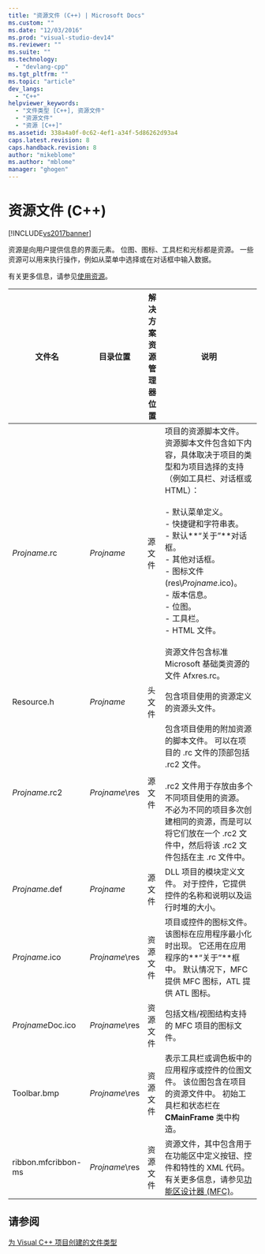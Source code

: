 ```yaml
---
title: "资源文件 (C++) | Microsoft Docs"
ms.custom: ""
ms.date: "12/03/2016"
ms.prod: "visual-studio-dev14"
ms.reviewer: ""
ms.suite: ""
ms.technology: 
  - "devlang-cpp"
ms.tgt_pltfrm: ""
ms.topic: "article"
dev_langs: 
  - "C++"
helpviewer_keywords: 
  - "文件类型 [C++], 资源文件"
  - "资源文件"
  - "资源 [C++]"
ms.assetid: 338a4a0f-0c62-4ef1-a34f-5d86262d93a4
caps.latest.revision: 8
caps.handback.revision: 8
author: "mikeblome"
ms.author: "mblome"
manager: "ghogen"
---
```

# 资源文件 (C++)
[!INCLUDE[vs2017banner](../assembler/inline/includes/vs2017banner.md)]

资源是向用户提供信息的界面元素。  位图、图标、工具栏和光标都是资源。  一些资源可以用来执行操作，例如从菜单中选择或在对话框中输入数据。  
  
 有关更多信息，请参见[使用资源](../mfc/working-with-resource-files.md)。  
  
|文件名|目录位置|解决方案资源管理器位置|说明|  
|---------|----------|-----------------|--------|  
|*Projname*.rc|*Projname*|源文件|项目的资源脚本文件。  资源脚本文件包含如下内容，具体取决于项目的类型和为项目选择的支持（例如工具栏、对话框或 HTML）：<br /><br /> -   默认菜单定义。<br />-   快捷键和字符串表。<br />-   默认**“关于”**对话框。<br />-   其他对话框。<br />-   图标文件 \(res\\*Projname*.ico\)。<br />-   版本信息。<br />-   位图。<br />-   工具栏。<br />-   HTML 文件。<br /><br /> 资源文件包含标准 Microsoft 基础类资源的文件 Afxres.rc。|  
|Resource.h|*Projname*|头文件|包含项目使用的资源定义的资源头文件。|  
|*Projname*.rc2|*Projname*\\res|源文件|包含项目使用的附加资源的脚本文件。  可以在项目的 .rc 文件的顶部包括 .rc2 文件。<br /><br /> .rc2 文件用于存放由多个不同项目使用的资源。  不必为不同的项目多次创建相同的资源，而是可以将它们放在一个 .rc2 文件中，然后将该 .rc2 文件包括在主 .rc 文件中。|  
|*Projname*.def|*Projname*|源文件|DLL 项目的模块定义文件。  对于控件，它提供控件的名称和说明以及运行时堆的大小。|  
|*Projname*.ico|*Projname*\\res|资源文件|项目或控件的图标文件。  该图标在应用程序最小化时出现。  它还用在应用程序的**“关于”**框中。  默认情况下，MFC 提供 MFC 图标，ATL 提供 ATL 图标。|  
|*Projname*Doc.ico|*Projname*\\res|资源文件|包括文档\/视图结构支持的 MFC 项目的图标文件。|  
|Toolbar.bmp|*Projname*\\res|资源文件|表示工具栏或调色板中的应用程序或控件的位图文件。  该位图包含在项目的资源文件中。  初始工具栏和状态栏在 **CMainFrame** 类中构造。|  
|ribbon.mfcribbon\-ms|*Projname*\\res|资源文件|资源文件，其中包含用于在功能区中定义按钮、控件和特性的 XML 代码。  有关更多信息，请参见[功能区设计器 \(MFC\)](../mfc/ribbon-designer-mfc.md)。|  
  
## 请参阅  
 [为 Visual C\+\+ 项目创建的文件类型](../ide/file-types-created-for-visual-cpp-projects.md)